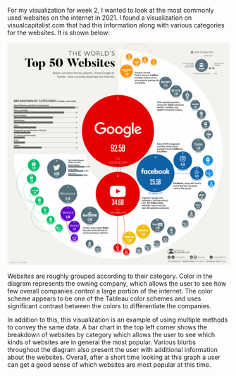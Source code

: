 For my visualization for week 2, I wanted to look at the most commonly used websites on the internet in 2021. I found a visualization on visualcapitalist.com that had this information along with various categories for the websites. It is shown below:

![image](https://github.com/IanCoolidge0/reflections/blob/master/Top_50_Websites_V4-2-2048x2048.jpg)

Websites are roughly grouped according to their category. Color in the diagram represents the owning company, which allows the user to see how few overall companies control a large portion of the internet. The color scheme appears to be one of the Tableau color schemes and uses significant contrast between the colors to differentiate the companies.

In addition to this, this visualization is an example of using multiple methods to convey the same data. A bar chart in the top left corner shows the breakdown of websites by category which allows the user to see which kinds of websites are in general the most popular. Various blurbs throughout the diagram also present the user with additional information about the websites. Overall, after a short time looking at this graph a user can get a good sense of which websites are most popular at this time.
